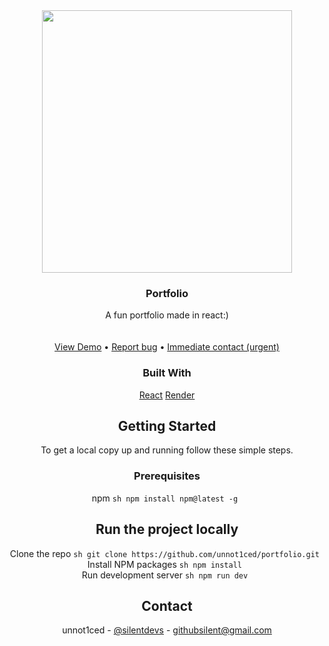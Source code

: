 <div align="center">
  <a href="[https://github.com/ShaanCoding/ReadME-Generator](https://github.com/unnot1ced/portfolio)">
<img src = "https://iili.io/3cGq3VS.md.jpg" width="400px"; height="420px";>
  </a>
  
  <h3 align="center">Portfolio</h3>
  
  <p align="center">
    A fun portfolio made in react:)
    <br/>
    <br/>
    <br/>
    <a href="https://github.com/ShaanCoding/ReadME-Generator/">View Demo</a> • 
    <a href="mailto:someone@example.com">Report bug</a> • 
    <a href="mailto:someone@example.com">Immediate contact (urgent)</a>
  </p>
</div>

<div align="center">

  ### Built With
  
[React](https://reactjs.org)
[Render](https://render.com/)

  ## Getting Started
  
  To get a local copy up and running follow these simple steps.

  ### Prerequisites
  
npm
    ```sh
    npm install npm@latest -g
    ```
    
  ## Run the project locally
  
   Clone the repo
     ```sh
     git clone https://github.com/unnot1ced/portfolio.git
     ``` <br>
   Install NPM packages
     ```sh
     npm install
     ``` <br>
   Run development server
     ```sh
     npm run dev
     ``` <br>
       
  ## Contact
  
  unnot1ced - [@silentdevs](https://twitter.com/silentdevs) - githubsilent@gmail.com
</div>
